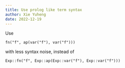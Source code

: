 ```yaml
---
title: Use prolog like term syntax
author: Xie Yuheng
date: 2022-12-19
---
```


Use

```
fn("f", ap(var("f"), var("f")))
```

with less syntax noise, instead of

```
Exp::fn("f", Exp::ap(Exp::var("f"), Exp::var("f")))
```
